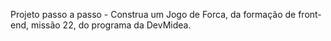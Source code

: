 Projeto passo a passo - Construa um Jogo de Forca, da formação de front-end, missão 22, do programa da DevMidea.
